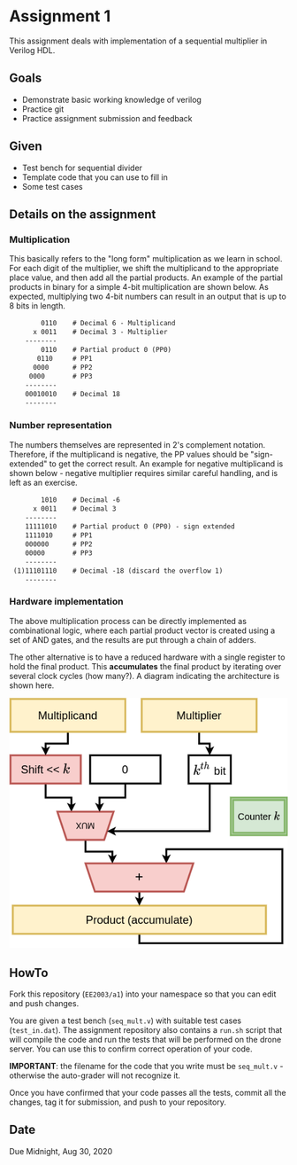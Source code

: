 # Assignment 1

This assignment deals with implementation of a sequential multiplier in Verilog HDL.  

## Goals

- Demonstrate basic working knowledge of verilog
- Practice git
- Practice assignment submission and feedback

## Given

- Test bench for sequential divider
- Template code that you can use to fill in
- Some test cases

## Details on the assignment

### Multiplication

This basically refers to the "long form" multiplication as we learn in school.  For each digit of the multiplier, we shift the multiplicand to the appropriate place value, and then add all the partial products.  An example of the partial products in binary for a simple 4-bit multiplication are shown below.  As expected, multiplying two 4-bit numbers can result in an output that is up to 8 bits in length.  

```
        0110    # Decimal 6 - Multiplicand
      x 0011    # Decimal 3 - Multiplier
    --------
        0110    # Partial product 0 (PP0)
       0110     # PP1
      0000      # PP2 
     0000       # PP3
    --------
    00010010    # Decimal 18
    --------
```

### Number representation

The numbers themselves are represented in 2's complement notation.  Therefore, if the multiplicand is negative, the PP values should be "sign-extended" to get the correct result.  An example for negative multiplicand is shown below - negative multiplier requires similar careful handling, and is left as an exercise.

```
        1010    # Decimal -6
      x 0011    # Decimal 3
    --------
    11111010    # Partial product 0 (PP0) - sign extended
    1111010     # PP1
    000000      # PP2 
    00000       # PP3
    --------
 (1)11101110    # Decimal -18 (discard the overflow 1)
    --------
```

### Hardware implementation

The above multiplication process can be directly implemented as combinational logic, where each partial product vector is created using a set of AND gates, and the results are put through a chain of adders.

The other alternative is to have a reduced hardware with a single register to hold the final product.  This **accumulates** the final product by iterating over several clock cycles (how many?).  A diagram indicating the architecture is shown here.

![Sequential Multiplier](./fig/seqmult.png)


## HowTo

Fork this repository (`EE2003/a1`) into your namespace so that you can edit and push changes.

You are given a test bench (`seq_mult.v`) with suitable test cases (`test_in.dat`).  The assignment repository also contains a `run.sh` script that will compile the code and run the tests that will be performed on the drone server.  You can use this to confirm correct operation of your code.

**IMPORTANT**: the filename for the code that you write must be `seq_mult.v` - otherwise the auto-grader will not recognize it.

Once you have confirmed that your code passes all the tests, commit all the changes, tag it for submission, and push to your repository.

## Date

Due Midnight, Aug 30, 2020